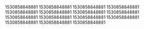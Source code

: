 1530858848881
1530858848881
1530858848881
1530858848881
1530858848881
1530858848881
1530858848881
1530858848881
1530858848881
1530858848881
1530858848881
1530858848881
1530858848881
1530858848881
1530858848881